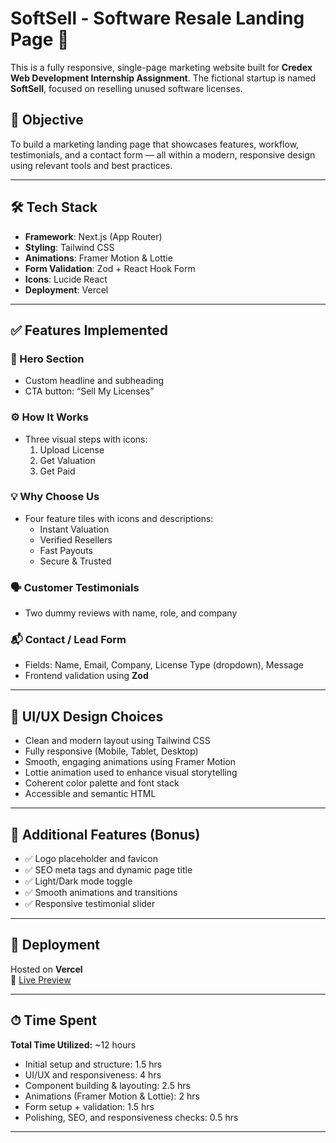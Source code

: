 # SoftSell - Software Resale Landing Page 🚀

This is a fully responsive, single-page marketing website built for **Credex Web Development Internship Assignment**. The fictional startup is named **SoftSell**, focused on reselling unused software licenses.

## 🌟 Objective

To build a marketing landing page that showcases features, workflow, testimonials, and a contact form — all within a modern, responsive design using relevant tools and best practices.

---

## 🛠 Tech Stack

- **Framework**: Next.js (App Router)
- **Styling**: Tailwind CSS
- **Animations**: Framer Motion & Lottie
- **Form Validation**: Zod + React Hook Form
- **Icons**: Lucide React
- **Deployment**: Vercel

---

## ✅ Features Implemented

### 🎯 Hero Section
- Custom headline and subheading
- CTA button: “Sell My Licenses”

### ⚙️ How It Works
- Three visual steps with icons:
  1. Upload License
  2. Get Valuation
  3. Get Paid

### 💡 Why Choose Us
- Four feature tiles with icons and descriptions:
  - Instant Valuation
  - Verified Resellers
  - Fast Payouts
  - Secure & Trusted

### 🗣️ Customer Testimonials
- Two dummy reviews with name, role, and company

### 📬 Contact / Lead Form
- Fields: Name, Email, Company, License Type (dropdown), Message
- Frontend validation using **Zod**

---

## 🎨 UI/UX Design Choices

- Clean and modern layout using Tailwind CSS
- Fully responsive (Mobile, Tablet, Desktop)
- Smooth, engaging animations using Framer Motion
- Lottie animation used to enhance visual storytelling
- Coherent color palette and font stack
- Accessible and semantic HTML

---

## 🧠 Additional Features (Bonus)

- ✅ Logo placeholder and favicon
- ✅ SEO meta tags and dynamic page title
- ✅ Light/Dark mode toggle
- ✅ Smooth animations and transitions
- ✅ Responsive testimonial slider

---

## 🚀 Deployment

Hosted on **Vercel**  
🔗 [Live Preview](https://softsell-next-app.vercel.app/) 

---

## ⏱ Time Spent

**Total Time Utilized:** ~12 hours

- Initial setup and structure: 1.5 hrs
- UI/UX and responsiveness: 4 hrs
- Component building & layouting: 2.5 hrs
- Animations (Framer Motion & Lottie): 2 hrs
- Form setup + validation: 1.5 hrs
- Polishing, SEO, and responsiveness checks: 0.5 hrs

---